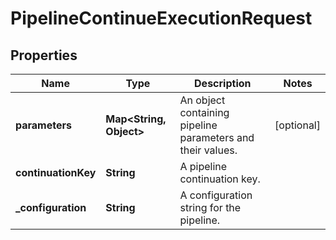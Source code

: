 

# PipelineContinueExecutionRequest


## Properties

| Name | Type | Description | Notes |
|------------ | ------------- | ------------- | -------------|
|**parameters** | **Map&lt;String, Object&gt;** | An object containing pipeline parameters and their values. |  [optional] |
|**continuationKey** | **String** | A pipeline continuation key. |  |
|**_configuration** | **String** | A configuration string for the pipeline. |  |



